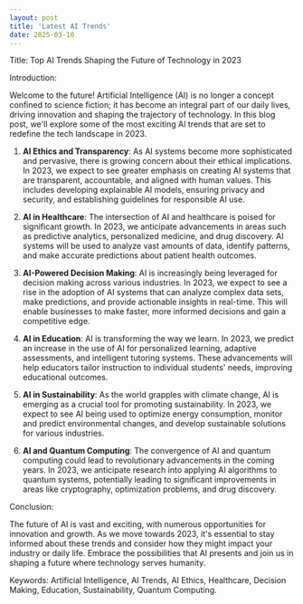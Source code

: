 ```yaml
---
layout: post
title: 'Latest AI Trends'
date: 2025-03-10
---
```

 Title: Top AI Trends Shaping the Future of Technology in 2023

Introduction:

Welcome to the future! Artificial Intelligence (AI) is no longer a concept confined to science fiction; it has become an integral part of our daily lives, driving innovation and shaping the trajectory of technology. In this blog post, we'll explore some of the most exciting AI trends that are set to redefine the tech landscape in 2023.

1. **AI Ethics and Transparency**: As AI systems become more sophisticated and pervasive, there is growing concern about their ethical implications. In 2023, we expect to see greater emphasis on creating AI systems that are transparent, accountable, and aligned with human values. This includes developing explainable AI models, ensuring privacy and security, and establishing guidelines for responsible AI use.

2. **AI in Healthcare**: The intersection of AI and healthcare is poised for significant growth. In 2023, we anticipate advancements in areas such as predictive analytics, personalized medicine, and drug discovery. AI systems will be used to analyze vast amounts of data, identify patterns, and make accurate predictions about patient health outcomes.

3. **AI-Powered Decision Making**: AI is increasingly being leveraged for decision making across various industries. In 2023, we expect to see a rise in the adoption of AI systems that can analyze complex data sets, make predictions, and provide actionable insights in real-time. This will enable businesses to make faster, more informed decisions and gain a competitive edge.

4. **AI in Education**: AI is transforming the way we learn. In 2023, we predict an increase in the use of AI for personalized learning, adaptive assessments, and intelligent tutoring systems. These advancements will help educators tailor instruction to individual students' needs, improving educational outcomes.

5. **AI in Sustainability**: As the world grapples with climate change, AI is emerging as a crucial tool for promoting sustainability. In 2023, we expect to see AI being used to optimize energy consumption, monitor and predict environmental changes, and develop sustainable solutions for various industries.

6. **AI and Quantum Computing**: The convergence of AI and quantum computing could lead to revolutionary advancements in the coming years. In 2023, we anticipate research into applying AI algorithms to quantum systems, potentially leading to significant improvements in areas like cryptography, optimization problems, and drug discovery.

Conclusion:

The future of AI is vast and exciting, with numerous opportunities for innovation and growth. As we move towards 2023, it's essential to stay informed about these trends and consider how they might impact your industry or daily life. Embrace the possibilities that AI presents and join us in shaping a future where technology serves humanity.

Keywords: Artificial Intelligence, AI Trends, AI Ethics, Healthcare, Decision Making, Education, Sustainability, Quantum Computing.

